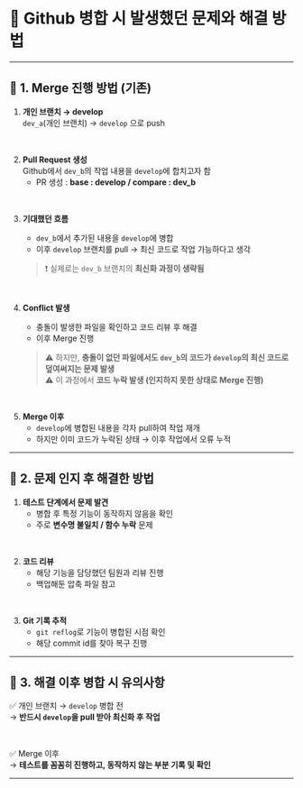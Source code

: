 # 📌 Github 병합 시 발생했던 문제와 해결 방법

---

## 🔹 1. Merge 진행 방법 (기존)

1. **개인 브랜치 → develop**  
   `dev_a`(개인 브랜치) → `develop` 으로 push  

<br>

2. **Pull Request 생성**  
   Github에서 `dev_b`의 작업 내용을 `develop`에 합치고자 함  
   - PR 생성 : **base : develop / compare : dev_b**

<br>

3. **기대했던 흐름**  
   - `dev_b`에서 추가된 내용을 `develop`에 병합  
   - 이후 `develop` 브랜치를 pull → 최신 코드로 작업 가능하다고 생각  

   > ❗ 실제로는 `dev_b` 브랜치의 **최신화 과정이 생략됨**

<br>

4. **Conflict 발생**  
   - 충돌이 발생한 파일을 확인하고 코드 리뷰 후 해결  
   - 이후 Merge 진행  
   
   > ⚠️ 하지만, **충돌이 없던 파일에서도 `dev_b`의 코드가 `develop`의 최신 코드로 덮여써지는 문제 발생**  
   > ⚠️ 이 과정에서 **코드 누락 발생 (인지하지 못한 상태로 Merge 진행)**

<br>

5. **Merge 이후**  
   - `develop`에 병합된 내용을 각자 pull하여 작업 재개  
   - 하지만 이미 코드가 누락된 상태 → 이후 작업에서 오류 누적  

---

## 🔹 2. 문제 인지 후 해결한 방법

1. **테스트 단계에서 문제 발견**  
   - 병합 후 특정 기능이 동작하지 않음을 확인  
   - 주로 **변수명 불일치 / 함수 누락** 문제  

<br>

2. **코드 리뷰**  
   - 해당 기능을 담당했던 팀원과 리뷰 진행  
   - 백업해둔 압축 파일 참고  

<br>

3. **Git 기록 추적**  
   - `git reflog`로 기능이 병합된 시점 확인  
   - 해당 commit id를 찾아 복구 진행  

---

## 🔹 3. 해결 이후 병합 시 유의사항

✅ 개인 브랜치 → `develop` 병합 전  
   → **반드시 `develop`을 pull 받아 최신화 후 작업**

<br>

✅ Merge 이후  
   → **테스트를 꼼꼼히 진행하고, 동작하지 않는 부분 기록 및 확인**

---

